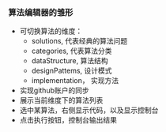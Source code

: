 ### 算法编辑器的雏形
- 可切换算法的维度：
  - solutions, 代表经典的算法问题
  - categories, 代表算法分类
  - dataStructure, 算法结构
  - designPattems, 设计模式
  - implementation， 实现方法
- 实现github账户的同步
- 展示当前维度下的算法列表
- 选中某算法，右侧显示代码，以及显示控制台
- 点击执行按钮，控制台输出结果